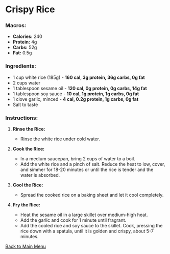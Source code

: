 # Crispy Rice

### Macros:
- **Calories:** 240
- **Protein:** 4g
- **Carbs:** 52g
- **Fat:** 0.5g

### Ingredients:
- 1 cup white rice (185g) - **160 cal, 3g protein, 36g carbs, 0g fat**
- 2 cups water
- 1 tablespoon sesame oil - **120 cal, 0g protein, 0g carbs, 14g fat**
- 1 tablespoon soy sauce - **10 cal, 1g protein, 1g carbs, 0g fat**
- 1 clove garlic, minced - **4 cal, 0.2g protein, 1g carbs, 0g fat**
- Salt to taste

### Instructions:
1. **Rinse the Rice:**
   - Rinse the white rice under cold water.

2. **Cook the Rice:**
   - In a medium saucepan, bring 2 cups of water to a boil.
   - Add the white rice and a pinch of salt. Reduce the heat to low, cover, and simmer for 18-20 minutes or until the rice is tender and the water is absorbed.

3. **Cool the Rice:**
   - Spread the cooked rice on a baking sheet and let it cool completely.

4. **Fry the Rice:**
   - Heat the sesame oil in a large skillet over medium-high heat.
   - Add the garlic and cook for 1 minute until fragrant.
   - Add the cooled rice and soy sauce to the skillet. Cook, pressing the rice down with a spatula, until it is golden and crispy, about 5-7 minutes.

[Back to Main Menu](../README.md)